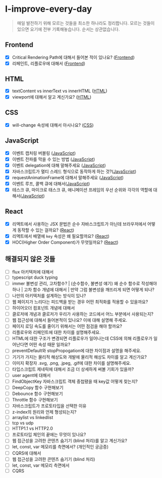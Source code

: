 # I-improve-every-day

> 매일 발전하기 위해 모르는 것들을 최소한 하나라도 정리합니다. 모르는 것들이 있으면 요기에 전부 기록해놓습니다. 순서는 상관없습니다.

## Frontend

- [x] Critical Rendering Path에 대해서 들어본 적이 있나요? ([Frontend](./Frontend/README.md/#-critical-rendering-path-))
- [x] 리페인트, 리플로우에 대해서 ([Frontend](./Frontend/README.md/#-리플로우--리페인트))

## HTML

- [x] textContent vs innerText vs innerHTML ([HTML](./HTML/README.md/#-innerhtml-vs-innertext-vs-textcontent))
- [x] viewport에 대해서 알고 계신가요? ([HTML](./HTML/README.md/#-viewport에-대해서-알고-계신가요))

## CSS

- [x] will-change 속성에 대해서 아시나요? ([CSS](./CSS/README.md/#-will-change-속성에-대해서-아시나요))

## JavaScript

- [x] 이벤트 캡처링 버블링 ([JavaScript](./JavaScript/README.md/#-자바스크립트-이벤트-등록-전달-방식-이벤프-전파를-멈추는-법))
- [x] 이벤트 전파를 막을 수 있는 방법 ([JavaScript](./JavaScript/README.md/#-자바스크립트-이벤트-등록-전달-방식-이벤프-전파를-멈추는-법))
- [x] 이벤트 delegation에 대해 말해주세요 ([JavaScript](./JavaScript/README.md/#-자바스크립트-이벤트-등록-전달-방식-이벤프-전파를-멈추는-법))
- [x] 자바스크립트가 멀티 스레드 형식으로 동작하게 하는 것?([JavaScript](./JavaScript/README.md/#-자바스크립트가-멀티-스레드-형식으로-동작하게-하는-것))
- [x] requestAnimationFrame에 대해서 말해주세요 ([JavaScript](./JavaScript/README.md/#-requestAnimationFrame에-대해서-말해주세요))
- [x] 이벤트 루프, 콜백 큐에 대해서([JavaScript](./JavaScript/README.md/#-자바스크립트-이벤트-루프와-콜백-큐에-대해서))
- [x] 테스크 큐, 마이크로 태스크 큐, 애니메이션 프레임의 우선 순위와 각각의 역할에 대해서([JavaScript](./JavaScript/README.md/#-자바스크립트-이벤트-루프와-콜백-큐에-대해서))

## React

- [x] 리액트에서 사용하는 JSX 문법은 순수 자바스크립트가 아닌데 브라우저에서 어떻게 동작할 수 있는 걸까요? ([React](./React/README.md/#-리액트에서-사용하는-jsx-문법은-순수-자바스크립트가-아닌데-브라우저에서-어떻게-동작할-수-있는-걸까요))
- [x] 리액트에서 배열에 `key` 속성은 왜 필요할까요? ([React](./React/README.md/#-리액트에서-배열에-key-속성은-왜-필요할까요))
- [x] HOC(Higher Order Component)가 무엇일까요? ([React](./React/README.md/#-hoc-higher-order-component가-무엇일까요))

## 해결되지 않은 것들

- [ ] flux 아키텍처에 대해서
- [ ] typescript duck typing
- [ ] immer 불변성 관리, 고차함수? | (순수함수, 불변성 얘기) 왜 순수 함수로 작성해야 하나 | 고차 함수 개념에 대해서 | 만약 그럼 불변성을 깨뜨리게 되면 어떻게 되나?
- [ ] 나만의 아키텍처를 설계하는 방식이 있나?
- [ ] 웹 페이지가 느리다는 피드백을 받는 경우 어떤 최적화를 적용할 수 있을까요?
- [ ] 하이어오더 컴포넌트 개념에 대해서
- [ ] 클로저에 개념과 클로저가 우리가 사용하는 코드에서 어느 부분에서 사용되는지?
- [ ] 웹 접근성에 대해서 들어본적이 있나요? 이에 대해 설명해 주세요.
- [ ] 페이지 로딩 속도를 줄이기 위해서는 어떤 점검을 해야 할까요?
- [ ] 리플로우와 리페인트에 대한 차이를 설명해주세요.
- [ ] HTML에 대한 구조가 변경되면 리플로우가 일어나는데 CSS에 의해 리플로우가 일어난다면 어떤 속성 때문 일까요?
- [ ] preventDefault와 stopPropogation에 대한 차이점과 설명을 해주세요.
- [ ] 기기가 가지는 물리적 해상도와 개발에 물리적 해상도 차이를 알고 계신가요?
- [ ] 이미지 확장자 .svg, .png, .jpeg, .gif에 대한 차이를 설명해주세요.
- [ ] 타입스크립트 제네릭에 대해서 조금 더 상세하게 써볼 기회가 있을까?
- [ ] user agent에 대해서
- [ ] FindObjectKey 자바스크립트 객체 중첩됐을 때 key값 어떻게 찾는지?
- [ ] DeepCopy 함수 구현해보기
- [ ] Debounce 함수 구현해보기
- [ ] Throttle 함수 구현해보기
- [ ] 자바스크립트가 프로토타입을 선택한 이유
- [ ] z-index의 원리와 언제 형성되는지?
- [ ] arraylist vs linkedlist
- [ ] tcp vs udp
- [ ] HTTP1.1 vs HTTP2.0
- [ ] 프로토타입 체인의 끝에는 무엇이 있나요?
- [ ] 웹 접근성을 고려한 콘텐츠 숨기기 (blind 처리)를 알고 계신가요?
- [ ] let, const, var 메모리를 측면에서? (개인적인 궁금증)
- [ ] CQRS에 대해서
- [ ] 웹 접근성을 고려한 콘텐츠 숨기기 (blind 처리)
- [ ] let, const, var 메모리 측면에서
- [ ] CQRS
